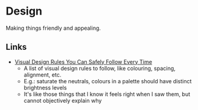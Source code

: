 # Design

Making things friendly and appealing.

## Links

- [Visual Design Rules You Can Safely Follow Every Time](https://anthonyhobday.com/sideprojects/saferules/)
  - A list of visual design rules to follow, like colouring, spacing, alignment,
    etc.
  - E.g.: saturate the neutrals, colours in a palette should have distinct
    brightness levels
  - It's like those things that I know it feels right when I saw them, but
    cannot objectively explain why
